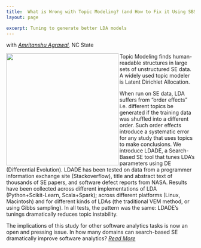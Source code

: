 ```yaml
---
title:  What is Wrong with Topic Modeling? (and How to Fix it Using SBSE)
layout: page

excerpt: Tuning to generate better LDA models
---
```


with _[Amritanshu Agrawal](http://ai4se.net/people/2014/05/17/Amritanshu-Agrawal/),_ NC State
     
<img align=left width=300
 src="{{site.url}}/img/tuned_delta_vem.png"> 
     
Topic Modeling finds human-readable structures in large sets of unstructured SE data. A widely used topic modeler is Latent Dirichlet Allocation.

When run on SE data, LDA suffers from “order effects” i.e. different topics be generated if the training data was shuffled into a different order. Such order effects introduce a systematic
error for any study that uses topics to make conclusions. We introduce LDADE, a Search-Based SE tool that tunes LDA’s parameters using DE (Differential Evolution).
LDADE has been tested on data from a programmer information exchange site (Stackoverflow), title and abstract text of thousands of SE papers, and software defect reports from
NASA. Results have been collected across different implementations of LDA (Python+Scikit-Learn, Scala+Spark); across different platforms (Linux, Macintosh) and for different kinds of LDAs
(the traditional VEM method, or using Gibbs sampling). In all tests, the pattern was the same: LDADE’s tunings dramatically
reduces topic instability.

The implications of this study for other software analytics tasks is now an open and pressing issue. In how many domains can search-based SE dramatically improve software analytics? _[Read More](http://arxiv.org/abs/1608.08176)_
